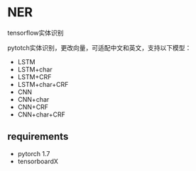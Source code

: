 # NER
tensorflow实体识别

pytotch实体识别，更改向量，可适配中文和英文，支持以下模型：

- LSTM
- LSTM+char 
- LSTM+CRF 
- LSTM+char+CRF 
- CNN 
- CNN+char 
- CNN+CRF 
- CNN+char+CRF 
  
## requirements  
* pytorch 1.7
* tensorboardX

